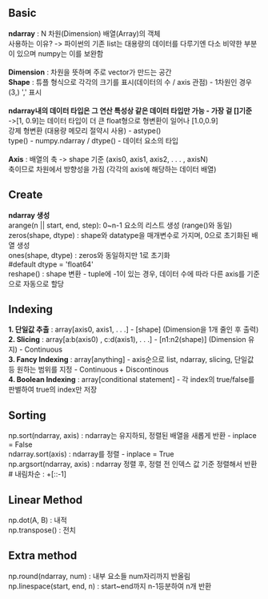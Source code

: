 ## **Basic**
**ndarray** : N 차원(Dimension) 배열(Array)의 객체</br>
사용하는 이유? -> 파이썬의 기존 list는 대용량의 데이터를 다루기엔 다소 비약한 부분이 있으며 numpy는 이를 보완함</br></br>
**Dimension** : 차원을 뜻하며 주로 vector가 만드는 공간 </br>
**Shape** : 튜플 형식으로 각각의 크기를 표시(데이터의 수 / axis 관점) - 1차원인 경우 (3,)  ',' 표시</br></br>
**ndarray내의 데이터 타입은 그 연산 특성상 같은 데이터 타입만 가능 - 가장 겉 []기준** </br>
->[1, 0.9]는 데이터 타입이 더 큰 float형으로 형변환이 일어나 [1.0,0.9] </br>
강제 형변환 (대용량 메모리 절약시 사용) - astype() </br>
type() - numpy.ndarray / dtype() - 데이터 요소의 타입</br></br>
**Axis** : 배열의 축 -> shape 기준 (axis0, axis1, axis2, . . . , axisN) </br>
축이므로 차원에서 방향성을 가짐 (각각의 axis에 해당하는 데이터 배열)
</br>

## **Create**
**ndarray 생성**</br>
arange(n || start, end, step): 0~n-1 요소의 리스트 생성 (range()와 동일)</br>
zeros(shape, dtype) : shape와 datatype을 매개변수로 가지며, 0으로 초기화된 배열 생성</br>
ones(shape, dtype) : zeros와 동일하지만 1로 초기화 </br>
\#default dtype = 'float64'</br>
reshape() : shape 변환 - tuple에 -1이 있는 경우, 데이터 수에 따라 다른 axis를 기준으로 자동으로 할당

## **Indexing**
**1. 단일값 추출** : array[axis0, axis1, . . .] - [shape] (Dimension을 1개 줄인 후 출력) </br>
**2. Slicing** : array[a:b(axis0) , c:d(axis1), . . .] - [n1:n2(shape)] (Dimension 유지) - Continuous</br>
**3. Fancy Indexing** : array[anything] - axis순으로 list, ndarray, slicing, 단일값 등 원하는 범위를 지정 - Continuous + Discontinous </br>
**4. Boolean Indexing** : array[conditional statement] - 각 index의 true/false를 판별하여 true의 index만 저장

## **Sorting**
np.sort(ndarray, axis) : ndarray는 유지하되, 정렬된 배열을 새롭게 반환 - inplace = False</br>
ndarray.sort(axis) : ndarray를 정렬 - inplace = True</br>
np.argsort(ndarray, axis) : ndarray 정렬 후, 정렬 전 인덱스 값 기준 정렬해서 반환 </br>
\# 내림차순 : +[::-1]

## **Linear Method**
np.dot(A, B) : 내적 </br>
np.transpose() : 전치

## **Extra method**</br>
np.round(ndarray, num) : 내부 요소들 num자리까지 반올림 </br>
np.linespace(start, end, n) : start~end까지 n-1등분하여 n개 반환